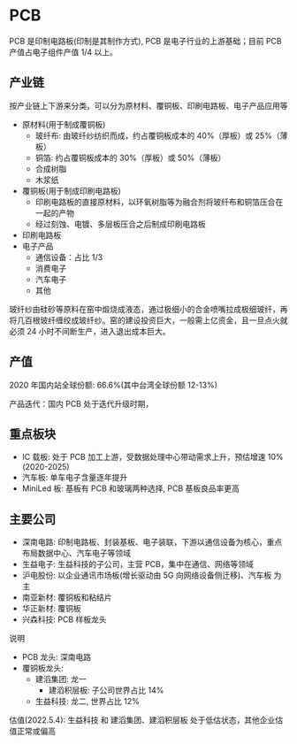 # PCB

PCB 是印制电路板(印制是其制作方式), PCB 是电子行业的上游基础；目前 PCB 产值占电子组件产值 1/4 以上。

## 产业链

按产业链上下游来分类，可以分为原材料、覆铜板、印刷电路板、电子产品应用等

- 原材料(用于制成覆铜板)
  - 玻纤布: 由玻纤纱纺织而成，约占覆铜板成本的 40%（厚板）或 25%（薄板）
  - 铜箔: 约占覆铜板成本的 30%（厚板）或 50%（薄板）
  - 合成树脂
  - 木浆纸
- 覆铜板(用于制成印刷电路板)
  - 印刷电路板的直接原材料，以环氧树脂等为融合剂将玻纤布和铜箔压合在一起的产物
  - 经过刻蚀、电镀、多层板压合之后制成印刷电路板
- 印刷电路板
- 电子产品
  - 通信设备：占比 1/3
  - 消费电子
  - 汽车电子
  - 其他

玻纤纱由硅砂等原料在窑中煅烧成液态，通过极细小的合金喷嘴拉成极细玻纤，再将几百根玻纤缠绞成玻纤纱。窑的建设投资巨大，一般需上亿资金，且一旦点火就必须 24 小时不间断生产，进入退出成本巨大。

## 产值

2020 年国内站全球份额: 66.6%(其中台湾全球份额 12-13%)

产品迭代：国内 PCB 处于迭代升级时期，

## 重点板块

- IC 载板: 处于 PCB 加工上游，受数据处理中心带动需求上升，预估增速 10%(2020-2025)
- 汽车板: 单车电子含量逐年提升
- MiniLed 板: 基板有 PCB 和玻璃两种选择, PCB 基板良品率更高

## 主要公司

- 深南电路: 印制电路板、封装基板、电子装联，下游以通信设备为核心，重点布局数据中心、汽车电子等领域
- 生益电子: 生益科技的子公司，主营 PCB，集中在通信、网络等领域
- 沪电股份: 以企业通讯市场板(增长驱动由 5G 向网络设备侧迁移)、汽车板 为主
- 南亚新材: 覆铜板和粘结片
- 华正新材: 覆铜板
- 兴森科技: PCB 样板龙头

说明

- PCB 龙头: 深南电路
- 覆铜板龙头:
  - 建滔集团: 龙一
    - 建滔积层板: 子公司世界占比 14%
  - 生益科技: 龙二, 世界占比 12%

估值(2022.5.4): 生益科技 和 建滔集团、建滔积层板 处于低估状态，其他企业估值正常或偏高
